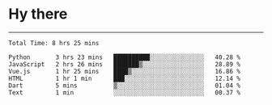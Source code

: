 # Hy there

---
<!--START_SECTION:waka-->

```text
Total Time: 8 hrs 25 mins

Python       3 hrs 23 mins   ██████████░░░░░░░░░░░░░░░   40.28 %
JavaScript   2 hrs 26 mins   ███████▒░░░░░░░░░░░░░░░░░   28.89 %
Vue.js       1 hr 25 mins    ████▒░░░░░░░░░░░░░░░░░░░░   16.86 %
HTML         1 hr 1 min      ███░░░░░░░░░░░░░░░░░░░░░░   12.14 %
Dart         5 mins          ▒░░░░░░░░░░░░░░░░░░░░░░░░   01.04 %
Text         1 min           ░░░░░░░░░░░░░░░░░░░░░░░░░   00.37 %
```

<!--END_SECTION:waka-->
